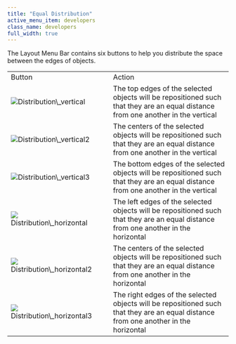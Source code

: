 ```yaml
---
title: "Equal Distribution"
active_menu_item: developers
class_name: developers
full_width: true
---
```



The Layout Menu Bar contains six buttons to help you distribute the space between the edges of objects.

<table>
<tr>
<td width="160">
Button

</td>
<td width="16">
</td>
<td>
Action

</td>
</tr>
<tr>
<td width="160">
  <img src="/img/docs/distribution_vertical.png">Distribution\_vertical</img>

</td>
<td width="16">
</td>
<td>
The top edges of the selected objects will be repositioned such that they are an equal distance from one another in the vertical

</td>
</tr>
<tr>
<td width="160">
  <img src="/img/docs/distribution_vertical2.png">Distribution\_vertical2</img>

</td>
<td width="16">
</td>
<td>
The centers of the selected objects will be repositioned such that they are an equal distance from one another in the vertical

</td>
</tr>
<tr>
<td width="160">
  <img src="/img/docs/distribution_vertical3.png">Distribution\_vertical3</img>

</td>
<td width="16">
</td>
<td>
The bottom edges of the selected objects will be repositioned such that they are an equal distance from one another in the vertical

</td>
</tr>
<tr>
<td width="160">
  <img src="/img/docs/distribution_horizontal.png">Distribution\_horizontal</img>

</td>
<td width="16">
</td>
<td>
The left edges of the selected objects will be repositioned such that they are an equal distance from one another in the horizontal

</td>
</tr>
<tr>
<td width="160">
  <img src="/img/docs/distribution_horizontal2.png">Distribution\_horizontal2</img>

</td>
<td width="16">
</td>
<td>
The centers of the selected objects will be repositioned such that they are an equal distance from one another in the horizontal

</td>
</tr>
<tr>
<td width="160">
  <img src="/img/docs/distribution_horizontal3.png">Distribution\_horizontal3</img>

</td>
<td width="16">
</td>
<td>
The right edges of the selected objects will be repositioned such that they are an equal distance from one another in the horizontal

</td>
</tr>
</table>

